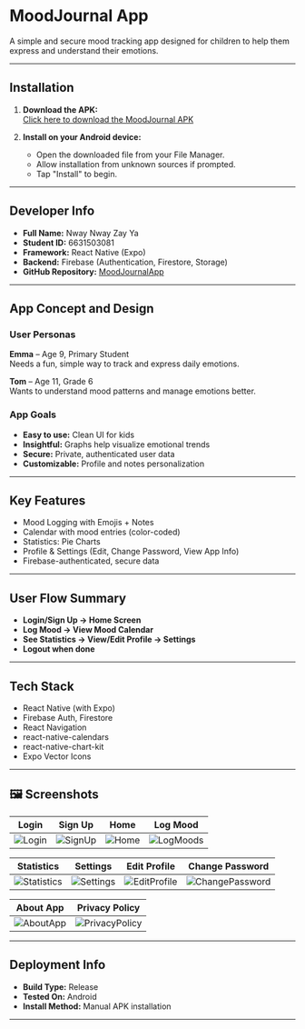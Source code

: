 # MoodJournal App

A simple and secure mood tracking app designed for children to help them express and understand their emotions.

---

##  Installation

1. **Download the APK:**  
   [Click here to download the MoodJournal APK](https://expo.dev/artifacts/eas/8T6k34PmCFfjJ4ifiZT8Qy.apk)

2. **Install on your Android device:**  
   - Open the downloaded file from your File Manager.
   - Allow installation from unknown sources if prompted.
   - Tap "Install" to begin.

---

##  Developer Info

- **Full Name:** Nway Nway Zay Ya  
- **Student ID:** 6631503081  
- **Framework:** React Native (Expo)  
- **Backend:** Firebase (Authentication, Firestore, Storage)  
- **GitHub Repository:** [MoodJournalApp](https://github.com/nwaynwayzayya/MoodJournalApp)

---

##  App Concept and Design

###  User Personas

**Emma** – Age 9, Primary Student  
Needs a fun, simple way to track and express daily emotions.

**Tom** – Age 11, Grade 6  
Wants to understand mood patterns and manage emotions better.

###  App Goals

- **Easy to use:** Clean UI for kids  
- **Insightful:** Graphs help visualize emotional trends  
- **Secure:** Private, authenticated user data  
- **Customizable:** Profile and notes personalization

---

##  Key Features

-  Mood Logging with Emojis + Notes  
-  Calendar with mood entries (color-coded)  
-  Statistics: Pie Charts  
-  Profile & Settings (Edit, Change Password, View App Info)  
-  Firebase-authenticated, secure data

---

##  User Flow Summary

- **Login/Sign Up → Home Screen**
- **Log Mood → View Mood Calendar**
- **See Statistics → View/Edit Profile → Settings**
- **Logout when done**

---

##  Tech Stack

- React Native (with Expo)  
- Firebase Auth, Firestore
- React Navigation  
- react-native-calendars  
- react-native-chart-kit  
- Expo Vector Icons

---

## 🖼 Screenshots

| Login | Sign Up | Home | Log Mood |
|------|---------|------|----------|
| ![Login](https://i.imgur.com/AdhZeqO.jpeg) | ![SignUp](https://i.imgur.com/ImWDMPg.jpeg) | ![Home](https://i.imgur.com/RhUdvTz.jpeg) | ![LogMoods](https://i.imgur.com/TqyQ6zw.jpeg) |

| Statistics | Settings | Edit Profile | Change Password |
|------------|----------|--------------|-----------------|
| ![Statistics](https://i.imgur.com/cZTwWpV.jpeg) | ![Settings](https://i.imgur.com/cgmrq9g.jpeg) | ![EditProfile](https://i.imgur.com/KxNlaKs.jpeg) | ![ChangePassword](https://i.imgur.com/TVLszE7.jpeg) |

| About App | Privacy Policy |
|-----------|----------------|
| ![AboutApp](https://i.imgur.com/Jr8m8RF.jpeg) | ![PrivacyPolicy](https://i.imgur.com/6PNJTrO.jpeg) |

---

##  Deployment Info

- **Build Type:** Release  
- **Tested On:** Android  
- **Install Method:** Manual APK installation

---

